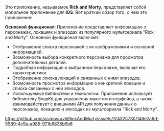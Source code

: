 Это приложение, называемое **Rick and Morty**, представляет собой мобильное приложение для **iOS**. Вот краткий обзор того, о чем это приложение:

**Основной функционал**: Приложение представляет информацию о персонажах, локациях и эпизодах из популярного мультсериала "Rick and Morty". Основной функционал включает:

- Отображение списка персонажей с их изображениями и основной информацией.
- Возможность выбора конкретного персонажа для просмотра дополнительных деталей.
- Подробная информация о выбранном персонаже, включая его характеристики.
- Отображение списка локаций и связанных с ними эпизодов.
- Возможность просмотра информации о конкретной локации и списка связанных с ней эпизодов.
- Используемые библиотеки и технологии: Приложение использует библиотеку SnapKit для управления макетом интерфейса, а также взаимодействует с внешними API для получения данных о персонажах, локациях и эпизодах из мультсериала "Rick and Morty".

https://github.com/asimovravil/RickAndMorty/assets/124325730/146e2a9d-9989-4c9a-a985-971b6835b9b6

